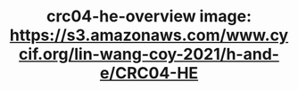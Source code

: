 ---
title: "crc04-he-overview
image: https://s3.amazonaws.com/www.cycif.org/lin-wang-coy-2021/h-and-e/CRC04-HE"
layout: osd-exhibit
paper: config-HTA-CRCATLAS-1
figure: crc04-he-overview
---